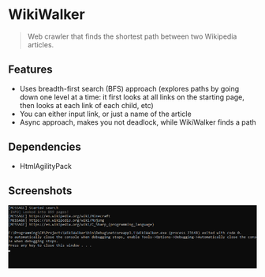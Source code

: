 # WikiWalker
> Web crawler that finds the shortest path between two Wikipedia articles.
## Features
- Uses breadth-first search (BFS) approach (explores paths by going down one level at a time: it first looks at all links on the starting page, then looks at each link of each child, etc)
- You can either input link, or just a name of the article
- Async approach, makes you not deadlock, while WikiWalker finds a path
## Dependencies
 - HtmlAgilityPack
 
## Screenshots 
![alt text](https://github.com/D3AD-E/WikiWalker/blob/master/Pic1.png?raw=true)
